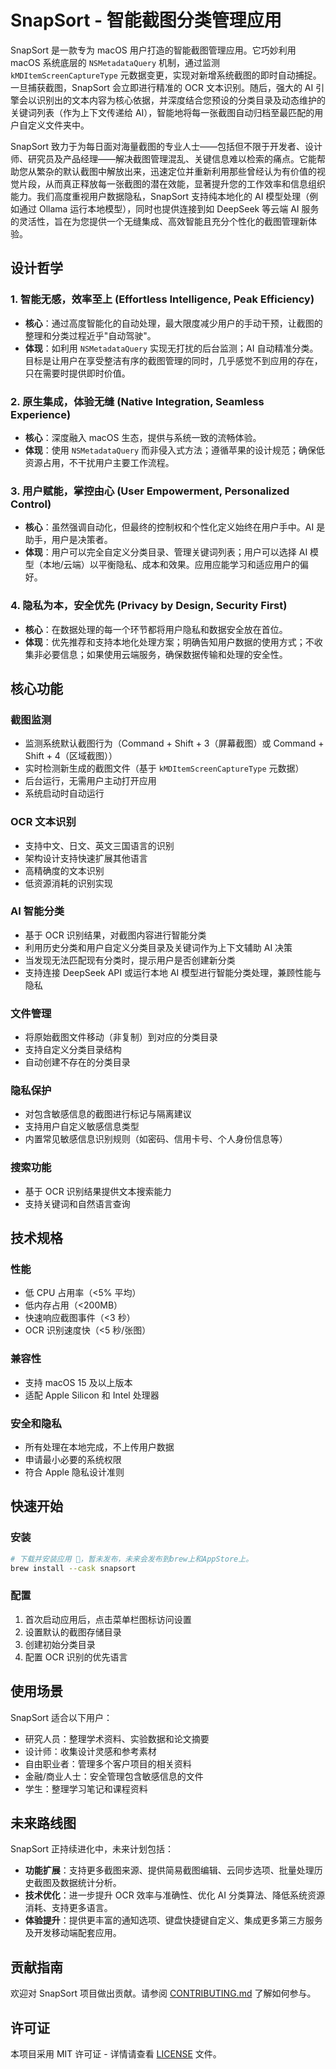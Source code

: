 # SnapSort - 智能截图分类管理应用

SnapSort 是一款专为 macOS 用户打造的智能截图管理应用。它巧妙利用 macOS 系统底层的 `NSMetadataQuery` 机制，通过监测 `kMDItemScreenCaptureType` 元数据变更，实现对新增系统截图的即时自动捕捉。一旦捕获截图，SnapSort 会立即进行精准的 OCR 文本识别。随后，强大的 AI 引擎会以识别出的文本内容为核心依据，并深度结合您预设的分类目录及动态维护的关键词列表（作为上下文传递给 AI），智能地将每一张截图自动归档至最匹配的用户自定义文件夹中。

SnapSort 致力于为每日面对海量截图的专业人士——包括但不限于开发者、设计师、研究员及产品经理——解决截图管理混乱、关键信息难以检索的痛点。它能帮助您从繁杂的默认截图中解放出来，迅速定位并重新利用那些曾经认为有价值的视觉片段，从而真正释放每一张截图的潜在效能，显著提升您的工作效率和信息组织能力。我们高度重视用户数据隐私，SnapSort 支持纯本地化的 AI 模型处理（例如通过 Ollama 运行本地模型），同时也提供连接到如 DeepSeek 等云端 AI 服务的灵活性，旨在为您提供一个无缝集成、高效智能且充分个性化的截图管理新体验。

## 设计哲学

### 1. 智能无感，效率至上 (Effortless Intelligence, Peak Efficiency)

- **核心**：通过高度智能化的自动处理，最大限度减少用户的手动干预，让截图的整理和分类过程近乎"自动驾驶"。
- **体现**：如利用 `NSMetadataQuery` 实现无打扰的后台监测；AI 自动精准分类。目标是让用户在享受整洁有序的截图管理的同时，几乎感觉不到应用的存在，只在需要时提供即时价值。

### 2. 原生集成，体验无缝 (Native Integration, Seamless Experience)

- **核心**：深度融入 macOS 生态，提供与系统一致的流畅体验。
- **体现**：使用 `NSMetadataQuery` 而非侵入式方法；遵循苹果的设计规范；确保低资源占用，不干扰用户主要工作流程。

### 3. 用户赋能，掌控由心 (User Empowerment, Personalized Control)

- **核心**：虽然强调自动化，但最终的控制权和个性化定义始终在用户手中。AI 是助手，用户是决策者。
- **体现**：用户可以完全自定义分类目录、管理关键词列表；用户可以选择 AI 模型（本地/云端）以平衡隐私、成本和效果。应用应能学习和适应用户的偏好。

### 4. 隐私为本，安全优先 (Privacy by Design, Security First)

- **核心**：在数据处理的每一个环节都将用户隐私和数据安全放在首位。
- **体现**：优先推荐和支持本地化处理方案；明确告知用户数据的使用方式；不收集非必要信息；如果使用云端服务，确保数据传输和处理的安全性。

## 核心功能

### 截图监测

- 监测系统默认截图行为（Command + Shift + 3（屏幕截图）或 Command + Shift + 4（区域截图））
- 实时检测新生成的截图文件（基于 `kMDItemScreenCaptureType` 元数据）
- 后台运行，无需用户主动打开应用
- 系统启动时自动运行

### OCR 文本识别

- 支持中文、日文、英文三国语言的识别
- 架构设计支持快速扩展其他语言
- 高精确度的文本识别
- 低资源消耗的识别实现

### AI 智能分类

- 基于 OCR 识别结果，对截图内容进行智能分类
- 利用历史分类和用户自定义分类目录及关键词作为上下文辅助 AI 决策
- 当发现无法匹配现有分类时，提示用户是否创建新分类
- 支持连接 DeepSeek API 或运行本地 AI 模型进行智能分类处理，兼顾性能与隐私

### 文件管理

- 将原始截图文件移动（非复制）到对应的分类目录
- 支持自定义分类目录结构
- 自动创建不存在的分类目录

### 隐私保护

- 对包含敏感信息的截图进行标记与隔离建议
- 支持用户自定义敏感信息类型
- 内置常见敏感信息识别规则（如密码、信用卡号、个人身份信息等）

### 搜索功能

- 基于 OCR 识别结果提供文本搜索能力
- 支持关键词和自然语言查询

## 技术规格

### 性能

- 低 CPU 占用率（<5% 平均）
- 低内存占用（<200MB）
- 快速响应截图事件（<3 秒）
- OCR 识别速度快（<5 秒/张图）

### 兼容性

- 支持 macOS 15 及以上版本
- 适配 Apple Silicon 和 Intel 处理器

### 安全和隐私

- 所有处理在本地完成，不上传用户数据
- 申请最小必要的系统权限
- 符合 Apple 隐私设计准则

## 快速开始

### 安装

```bash
# 下载并安装应用 📢，暂未发布，未来会发布到brew上和AppStore上。
brew install --cask snapsort
```

### 配置

1. 首次启动应用后，点击菜单栏图标访问设置
2. 设置默认的截图存储目录
3. 创建初始分类目录
4. 配置 OCR 识别的优先语言

## 使用场景

SnapSort 适合以下用户：

- 研究人员：整理学术资料、实验数据和论文摘要
- 设计师：收集设计灵感和参考素材
- 自由职业者：管理多个客户项目的相关资料
- 金融/商业人士：安全管理包含敏感信息的文件
- 学生：整理学习笔记和课程资料

## 未来路线图

SnapSort 正持续进化中，未来计划包括：

- **功能扩展**：支持更多截图来源、提供简易截图编辑、云同步选项、批量处理历史截图及数据统计分析。
- **技术优化**：进一步提升 OCR 效率与准确性、优化 AI 分类算法、降低系统资源消耗、支持更多语言。
- **体验提升**：提供更丰富的通知选项、键盘快捷键自定义、集成更多第三方服务及开发移动端配套应用。

## 贡献指南

欢迎对 SnapSort 项目做出贡献。请参阅 [CONTRIBUTING.md](CONTRIBUTING.md) 了解如何参与。

## 许可证

本项目采用 MIT 许可证 - 详情请查看 [LICENSE](LICENSE) 文件。
